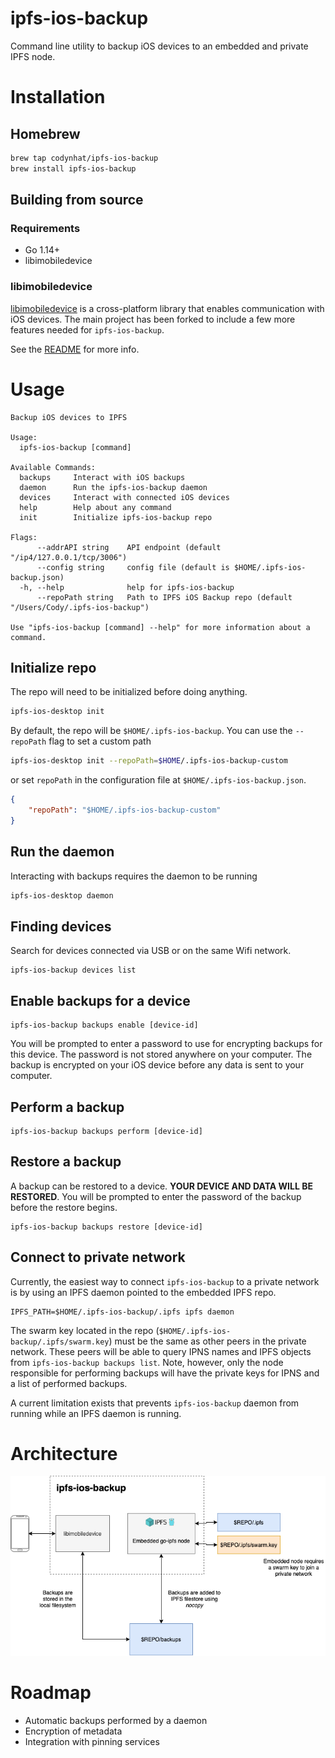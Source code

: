 ipfs-ios-backup
===============

Command line utility to backup iOS devices to an embedded and private IPFS node.

# Installation

## Homebrew

``` sh
brew tap codynhat/ipfs-ios-backup
brew install ipfs-ios-backup
```

## Building from source

### Requirements
- Go 1.14+
- libimobiledevice

### libimobiledevice

[libimobiledevice](http://www.libimobiledevice.org/) is a cross-platform library that enables communication with iOS devices. The main project has been forked to include a few more features needed for `ipfs-ios-backup`. 

See the [README](https://github.com/codynhat/libimobiledevice) for more info.

# Usage

```
Backup iOS devices to IPFS

Usage:
  ipfs-ios-backup [command]

Available Commands:
  backups     Interact with iOS backups
  daemon      Run the ipfs-ios-backup daemon
  devices     Interact with connected iOS devices
  help        Help about any command
  init        Initialize ipfs-ios-backup repo

Flags:
      --addrAPI string    API endpoint (default "/ip4/127.0.0.1/tcp/3006")
      --config string     config file (default is $HOME/.ipfs-ios-backup.json)
  -h, --help              help for ipfs-ios-backup
      --repoPath string   Path to IPFS iOS Backup repo (default "/Users/Cody/.ipfs-ios-backup")

Use "ipfs-ios-backup [command] --help" for more information about a command.
```

## Initialize repo

The repo will need to be initialized before doing anything.
``` sh
ipfs-ios-desktop init
```

By default, the repo will be `$HOME/.ipfs-ios-backup`. You can use the `--repoPath` flag to set a custom path
``` sh
ipfs-ios-desktop init --repoPath=$HOME/.ipfs-ios-backup-custom
```

or set `repoPath` in the configuration file at `$HOME/.ipfs-ios-backup.json`.

``` json
{
    "repoPath": "$HOME/.ipfs-ios-backup-custom"
}
```

## Run the daemon
Interacting with backups requires the daemon to be running
``` sh
ipfs-ios-desktop daemon
```

## Finding devices

Search for devices connected via USB or on the same Wifi network.

```
ipfs-ios-backup devices list
```

## Enable backups for a device

```
ipfs-ios-backup backups enable [device-id]
```

You will be prompted to enter a password to use for encrypting backups for this device. The password is not stored anywhere on your computer. The backup is encrypted on your iOS device before any data is sent to your computer.

## Perform a backup

```
ipfs-ios-backup backups perform [device-id]
```

## Restore a backup

A backup can be restored to a device. **YOUR DEVICE AND DATA WILL BE RESTORED**. You will be prompted to enter the password of the backup before the restore begins.

```
ipfs-ios-backup backups restore [device-id]
```

## Connect to private network

Currently, the easiest way to connect `ipfs-ios-backup` to a private network is by using an IPFS daemon pointed to the embedded IPFS repo.

```
IPFS_PATH=$HOME/.ipfs-ios-backup/.ipfs ipfs daemon
```

The swarm key located in the repo (`$HOME/.ipfs-ios-backup/.ipfs/swarm.key`) must be the same as other peers in the private network. These peers will be able to query IPNS names and IPFS objects from `ipfs-ios-backup backups list`. Note, however, only the node responsible for performing backups will have the private keys for IPNS and a list of performed backups.

A current limitation exists that prevents `ipfs-ios-backup` daemon from running while an IPFS daemon is running.

# Architecture

![IPFS iOS Backup Architecture](https://raw.githubusercontent.com/codynhat/ipfs-ios-backup/master/docs/IPFS%20iOS%20Backup%20Architecture.png)

# Roadmap

- Automatic backups performed by a daemon
- Encryption of metadata
- Integration with pinning services

